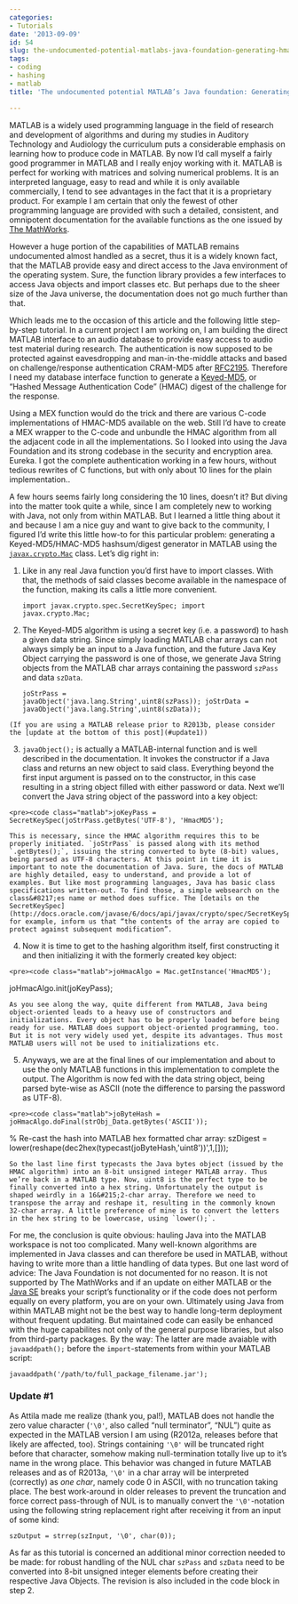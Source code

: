 ```yaml
---
categories:
- Tutorials
date: '2013-09-09'
id: 54
slug: the-undocumented-potential-matlabs-java-foundation-generating-hmac-hashes
tags:
- coding
- hashing
- matlab
title: 'The undocumented potential MATLAB’s Java foundation: Generating HMAC Hashes'

---
```


MATLAB is a widely used programming language in the field of research and development of algorithms and during my studies in Auditory Technology and Audiology the curriculum puts a considerable emphasis on learning how to produce code in MATLAB. By now I&#8217;d call myself a fairly good programmer in MATLAB and I really enjoy working with it. MATLAB is perfect for working with matrices and solving numerical problems. It is an interpreted language, easy to read and while it is only available commercially, I tend to see advantages in the fact that it is a proprietary product. For example I am certain that only the fewest of other programming language are provided with such a detailed, consistent, and omnipotent documentation for the available functions as the one issued by [The MathWorks](http://www.mathworks.com/).

However a huge portion of the capabilities of MATLAB remains undocumented almost handled as a secret, thus it is a widely known fact, that the MATLAB provide easy and direct access to the Java environment of the operating system. Sure, the function library provides a few interfaces to access Java objects and import classes etc. But perhaps due to the sheer size of the Java universe, the documentation does not go much further than that.

<!--more-->

Which leads me to the occasion of this article and the following little step-by-step tutorial. In a current project I am working on, I am building the direct MATLAB interface to an audio database to provide easy access to audio test material during research. The authentication is now supposed to be protected against eavesdropping and man-in-the-middle attacks and based on challenge/response authentication CRAM-MD5 after [RFC2195](http://www.ietf.org/rfc/rfc2195). Therefore I need my database interface function to generate a [Keyed-MD5](https://en.wikipedia.org/wiki/Hash-based_message_authentication_code), or “Hashed Message Authentication Code” (HMAC) digest of the challenge for the response.

Using a MEX function would do the trick and there are various C-code implementations of HMAC-MD5 available on the web. Still I’d have to create a MEX wrapper to the C-code and unbundle the HMAC algorithm from all the adjacent code in all the implementations. So I looked into using the Java Foundation and its strong codebase in the security and encryption area. Eureka. I got the complete authentication working in a few hours, without tedious rewrites of C functions, but with only about 10 lines for the plain implementation..

A few hours seems fairly long considering the 10 lines, doesn’t it? But diving into the matter took quite a while, since I am completely new to working with Java, not only from within MATLAB. But I learned a little thing about it and because I am a nice guy and want to give back to the community, I figured I&#8217;d write this little how-to for this particular problem: generating a Keyed-MD5/HMAC-MD5 hashsum/digest generator in MATLAB using the [`javax.crypto.Mac`](http://docs.oracle.com/javase/1.4.2/docs/api/javax/crypto/Mac.html) class. Let’s dig right in:

  1. Like in any real Java function you’d first have to import classes. With that, the methods of said classes become available in the namespace of the function, making its calls a little more convenient.
    <pre><code class="matlab">import javax.crypto.spec.SecretKeySpec;
import javax.crypto.Mac;
</code></pre>

  2. The Keyed-MD5 algorithm is using a secret key (i.e. a password) to hash a given data string. Since simply loading MATLAB char arrays can not always simply be an input to a Java function, and the future Java Key Object carrying the password is one of those, we generate Java String objects from the MATLAB char arrays containing the password `szPass` and data `szData`.
    <pre><code class="matlab">joStrPass = javaObject('java.lang.String',uint8(szPass));
joStrData = javaObject('java.lang.String',uint8(szData));
</code></pre>

    (If you are using a MATLAB release prior to R2013b, please consider the [update at the bottom of this post](#update1))

  3. `javaObject();` is actually a MATLAB-internal function and is well described in the documentation. It invokes the constructor if a Java class and returns an new object to said class. Everything beyond the first input argument is passed on to the constructor, in this case resulting in a string object filled with either password or data. Next we’ll convert the Java string object of the password into a key object:

    <pre><code class="matlab">joKeyPass = SecretKeySpec(joStrPass.getBytes('UTF-8'), 'HmacMD5');
</code></pre>

    This is necessary, since the HMAC algorithm requires this to be properly initiated. `joStrPass` is passed along with its method `.getBytes();`, issuing the string converted to byte (8-bit) values, being parsed as UTF-8 characters. At this point in time it is important to note the documentation of Java. Sure, the docs of MATLAB are highly detailed, easy to understand, and provide a lot of examples. But like most programming languages, Java has basic class specifications written-out. To find those, a simple websearch on the class&#8217;es name or method does suffice. The [details on the SecretKeySpec](http://docs.oracle.com/javase/6/docs/api/javax/crypto/spec/SecretKeySpec.html#SecretKeySpec%28byte[],%20int,%20int,%20java.lang.String%29), for example, inform us that “the contents of the array are copied to protect against subsequent modification”.

  4. Now it is time to get to the hashing algorithm itself, first constructing it and then initializing it with the formerly created key object:

    <pre><code class="matlab">joHmacAlgo = Mac.getInstance('HmacMD5');
joHmacAlgo.init(joKeyPass);
</code></pre>

    As you see along the way, quite different from MATLAB, Java being object-oriented leads to a heavy use of constructors and initializations. Every object has to be properly loaded before being ready for use. MATLAB does support object-oriented programming, too. But it is not very widely used yet, despite its advantages. Thus most MATLAB users will not be used to initializations etc.

  5. Anyways, we are at the final lines of our implementation and about to use the only MATLAB functions in this implementation to complete the output. The Algorithm is now fed with the data string object, being parsed byte-wise as ASCII (note the difference to parsing the password as UTF-8).

    <pre><code class="matlab">joByteHash = joHmacAlgo.doFinal(strObj_Data.getBytes('ASCII'));
% Re-cast the hash into MATLAB hex formatted char array:
szDigest = lower(reshape(dec2hex(typecast(joByteHash,'uint8'))',1,[]));
</code></pre>

    So the last line first typecasts the Java bytes object (issued by the HMAC algorithm) into an 8-bit unsigned integer MATLAB array. Thus we’re back in a MATLAB type. Now, uint8 is the perfect type to be finally converted into a hex string. Unfortunately the output is shaped weirdly in a 16&#215;2-char array. Therefore we need to transpose the array and reshape it, resulting in the commonly known 32-char array. A little preference of mine is to convert the letters in the hex string to be lowercase, using `lower();`.

For me, the conclusion is quite obvious: hauling Java into the MATLAB workspace is not too complicated. Many well-known algorithms are implemented in Java classes and can therefore be used in MATLAB, without having to write more than a little handling of data types. But one last word of advice: The Java Foundation is not documented for no reason. It is not supported by The MathWorks and if an update on either MATLAB or the [Java SE](https://en.wikipedia.org/wiki/Java_Platform,_Standard_Edition) breaks your script’s functionality or if the code does not perform equally on every platform, you are on your own. Ultimately using Java from within MATLAB might not be the best way to handle long-term deployment without frequent updating. But maintained code can easily be enhanced with the huge capabilites not only of the general purpose libraries, but also from third-party packages. By the way: The latter are made avaiable with `javaaddpath();` before the `import`-statements from within your MATLAB script:

<pre><code class="matlab">javaaddpath('/path/to/full_package_filename.jar');
</code></pre>

### <a name="update1"></a>Update #1

As Attila made me realize (thank you, pal!), MATLAB does not handle the zero value character (`'\0'`, also called “null terminator”, “NUL”) quite as expected in the MATLAB version I am using (R2012a, releases before that likely are affected, too). Strings containing `'\0'` will be truncated right before that character, somehow making null-termination totally live up to it&#8217;s name in the wrong place. This behavior was changed in future MATLAB releases and as of R2013a, `'\0'` in a char array will be interpreted (correctly) as _one char_, namely code 0 in ASCII, with no truncation taking place. The best work-around in older releases to prevent the truncation and force correct pass-through of NUL is to manually convert the `'\0'`-notation using the following string replacement right after receiving it from an input of some kind:

<pre><code class="matlab">szOutput = strrep(szInput, '\0', char(0));
</code></pre>

As far as this tutorial is concerned an additional minor correction needed to be made: for robust handling of the NUL char `szPass` and `szData` need to be converted into 8-bit unsigned integer elements before creating their respective Java Objects. The revision is also included in the code block in step 2.